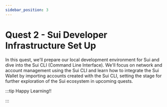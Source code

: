 ```yaml
---
sidebar_position: 3
---
```


# Quest 2 - Sui Developer Infrastructure Set Up

In this quest, we'll prepare our local development environment for Sui and dive into the Sui CLI (Command Line Interface). We'll focus on network and account management using the Sui CLI and learn how to integrate the Sui Wallet by importing accounts created with the Sui CLI, setting the stage for further exploration of the Sui ecosystem in upcoming quests.

:::tip Happy Learning!!

<QuestButton text="Go To Quest" link="https://app.stackup.dev/quest_page/quest-2---sui-developer-infrastructure-set-up" />

:::
